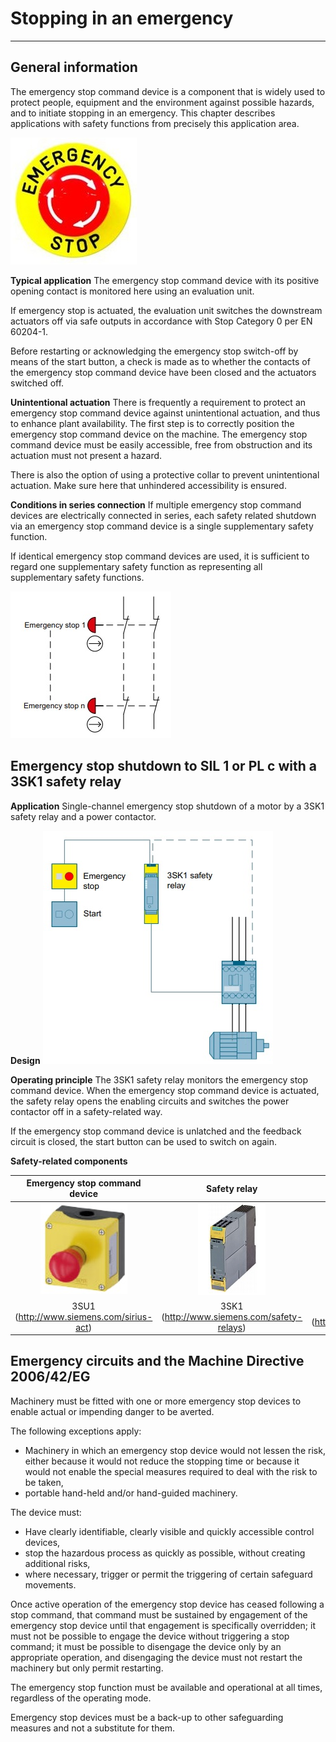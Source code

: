 # Stopping in an emergency
_____________________________________
## General information
The emergency stop command device is a component that is widely used to protect people, equipment and the environment against possible hazards, and to initiate stopping in an emergency. This chapter describes applications with safety functions from precisely this application area.

![](../Ex06/Images/ems.jpg)

**Typical application**
The emergency stop command device with its positive opening contact is monitored here using an evaluation unit.

If emergency stop is actuated, the evaluation unit switches the downstream actuators off via safe outputs in accordance with Stop Category 0 per EN 60204-1.

Before restarting or acknowledging the emergency stop switch-off by means of the start button, a check is made as to whether the contacts of the emergency stop command device have been closed and the actuators switched off.

**Unintentional actuation**
There is frequently a requirement to protect an emergency stop command device against unintentional actuation, and thus to enhance plant availability. The first step is to correctly position the emergency stop command device on the machine. The emergency stop command device must be easily accessible, free from obstruction and its actuation must not present a hazard.

There is also the option of using a protective collar to prevent unintentional actuation. Make sure here that unhindered accessibility is ensured.

**Conditions in series connection**
If multiple emergency stop command devices are electrically connected in series, each safety related shutdown via an emergency stop command device is a single supplementary safety function.

If identical emergency stop command devices are used, it is sufficient to regard one supplementary safety function as representing all supplementary safety functions.

![](../Ex06/Images/EMS_circuit.jpg)

## Emergency stop shutdown to SIL 1 or PL c with a 3SK1 safety relay
**Application**
Single-channel emergency stop shutdown of a motor by a 3SK1 safety relay and a power contactor.

**Design**
![](../Ex06/Images/EMS_overview.jpg)

**Operating principle**
The 3SK1 safety relay monitors the emergency stop command device. When the emergency stop command device is actuated, the safety relay opens the enabling circuits and switches the power contactor off in a safety-related way.

If the emergency stop command device is unlatched and the feedback circuit is closed, the start button can be used to switch on again.

**Safety-related components**

| Emergency stop command device | Safety relay | Contactor |
| :---: | :---: | :---: |
| ![](../Ex06/Images/3SU1.jpg) | ![](../Ex06/Images/3SK1.jpg) | ![](../Ex06/Images/3RT20.jpg)  |
| 3SU1 (http://www.siemens.com/sirius-act) | 3SK1 (http://www.siemens.com/safety-relays) | 3RT20 (http://www.siemens.com/siriuscontrol) |

## Emergency circuits and the Machine Directive 2006/42/EG
Machinery must be fitted with one or more emergency stop devices to enable actual or impending danger to be averted.

The following exceptions apply:
- Machinery in which an emergency stop device would not lessen the risk, either because it would not reduce the stopping time or because it would not enable the special measures required to deal with the risk to be taken,
- portable hand-held and/or hand-guided machinery.

The device must:
- Have clearly identifiable, clearly visible and quickly accessible control devices,
- stop the hazardous process as quickly as possible, without creating additional risks,
- where necessary, trigger or permit the triggering of certain safeguard movements.

Once active operation of the emergency stop device has ceased following a stop command, that command must be sustained by engagement of the emergency stop device until that engagement is specifically overridden; it must not be possible to engage the device without triggering a stop command; it must be possible to disengage the device only by an appropriate operation, and disengaging the device must not restart the machinery but only permit restarting.

The emergency stop function must be available and operational at all times, regardless of the operating mode.

Emergency stop devices must be a back-up to other safeguarding measures and not a substitute for them.
